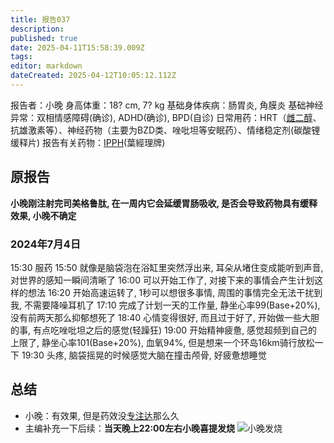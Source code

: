 ```yaml
---
title: 报告037
description: 
published: true
date: 2025-04-11T15:58:39.009Z
tags: 
editor: markdown
dateCreated: 2025-04-12T10:05:12.112Z
---
```


报告者：小晚
身高体重：18? cm, 7? kg
基础身体疾病：肠胃炎, 角膜炎
基础神经异常：双相情感障碍(确诊), ADHD(确诊), BPD(自诊)
日常用药：HRT（[雌二醇](/drug/E2/)、抗雄激素等）、神经药物（主要为BZD类、唑吡坦等安眠药）、情绪稳定剂(碳酸锂缓释片)
报告有关药物：[IPPH](/drug/IPPH/)(葉經理牌)

## 原报告
**小晚刚注射完司美格鲁肽, 在一周内它会延缓胃肠吸收, 是否会导致药物具有缓释效果, 小晚不确定**

### 2024年7月4日
15:30 服药
15:50 就像是脑袋泡在浴缸里突然浮出来, 耳朵从堵住变成能听到声音, 对世界的感知一瞬间清晰了
16:00 可以开始工作了, 对接下来的事情会产生计划这样的想法
16:20 开始高速运转了, 1秒可以想很多事情, 周围的事情完全无法干扰到我, 不需要降噪耳机了
17:10 完成了计划一天的工作量, 静坐心率99(Base+20%), 没有前两天那么抑郁想死了
18:40 心情变得很好, 而且过于好了, 开始做一些大胆的事, 有点吃唑吡坦之后的感觉(轻躁狂)
19:00 开始精神疲惫, 感觉超频到自己的上限了, 静坐心率101(Base+20%), 血氧94%, 但是想来一个环岛16km骑行放松一下
19:30 头疼, 脑袋摇晃的时候感觉大脑在撞击颅骨, 好疲惫想睡觉

## 总结
- 小晚：有效果, 但是药效没[专注达](/drug/哌甲酯)那么久
- 主编补充一下后续：**当天晚上22:00左右小晚喜提发烧** ![小晚发烧](/imgs/小晚发烧.png)
